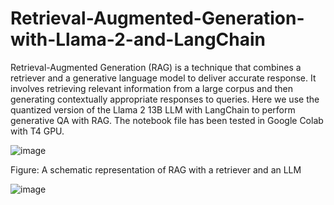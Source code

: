 # Retrieval-Augmented-Generation-with-Llama-2-and-LangChain
Retrieval-Augmented Generation (RAG) is a technique that combines a retriever and a generative language model to deliver accurate response. It involves retrieving relevant information from a large corpus and then generating contextually appropriate responses to queries. Here we use the quantized version of the Llama 2 13B LLM with LangChain to perform generative QA with RAG. The notebook file has been tested in Google Colab with T4 GPU. 

![image](https://github.com/muntasirhsn/Retrieval-Augmented-Generation-with-Llama-2/assets/29087240/0be4ab98-43f3-47f2-8520-5833630671fc)

Figure: A schematic representation of RAG with a retriever and an LLM

![image](https://github.com/lokjunneo/Retrieval-Augmented-Generation-with-Llama-2/assets/44422169/69593687-efb8-4323-b3b0-0e84b9cdc8d8)


